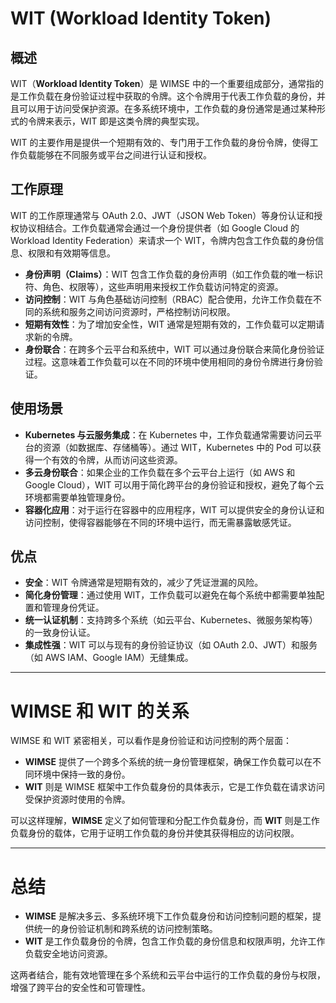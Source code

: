 # WIT (Workload Identity Token)

## **概述**
WIT（**Workload Identity Token**）是 WIMSE 中的一个重要组成部分，通常指的是工作负载在身份验证过程中获取的令牌。这个令牌用于代表工作负载的身份，并且可以用于访问受保护资源。在多系统环境中，工作负载的身份通常是通过某种形式的令牌来表示，WIT 即是这类令牌的典型实现。

WIT 的主要作用是提供一个短期有效的、专门用于工作负载的身份令牌，使得工作负载能够在不同服务或平台之间进行认证和授权。

## **工作原理**
WIT 的工作原理通常与 OAuth 2.0、JWT（JSON Web Token）等身份认证和授权协议相结合。工作负载通常会通过一个身份提供者（如 Google Cloud 的 Workload Identity Federation）来请求一个 WIT，令牌内包含工作负载的身份信息、权限和有效期等信息。

- **身份声明（Claims）**：WIT 包含工作负载的身份声明（如工作负载的唯一标识符、角色、权限等），这些声明用来授权工作负载访问特定的资源。
- **访问控制**：WIT 与角色基础访问控制（RBAC）配合使用，允许工作负载在不同的系统和服务之间访问资源时，严格控制访问权限。
- **短期有效性**：为了增加安全性，WIT 通常是短期有效的，工作负载可以定期请求新的令牌。
- **身份联合**：在跨多个云平台和系统中，WIT 可以通过身份联合来简化身份验证过程。这意味着工作负载可以在不同的环境中使用相同的身份令牌进行身份验证。

## **使用场景**
- **Kubernetes 与云服务集成**：在 Kubernetes 中，工作负载通常需要访问云平台的资源（如数据库、存储桶等）。通过 WIT，Kubernetes 中的 Pod 可以获得一个有效的令牌，从而访问这些资源。
- **多云身份联合**：如果企业的工作负载在多个云平台上运行（如 AWS 和 Google Cloud），WIT 可以用于简化跨平台的身份验证和授权，避免了每个云环境都需要单独管理身份。
- **容器化应用**：对于运行在容器中的应用程序，WIT 可以提供安全的身份认证和访问控制，使得容器能够在不同的环境中运行，而无需暴露敏感凭证。

## **优点**
- **安全**：WIT 令牌通常是短期有效的，减少了凭证泄漏的风险。
- **简化身份管理**：通过使用 WIT，工作负载可以避免在每个系统中都需要单独配置和管理身份凭证。
- **统一认证机制**：支持跨多个系统（如云平台、Kubernetes、微服务架构等）的一致身份认证。
- **集成性强**：WIT 可以与现有的身份验证协议（如 OAuth 2.0、JWT）和服务（如 AWS IAM、Google IAM）无缝集成。

---

# **WIMSE 和 WIT 的关系**
WIMSE 和 WIT 紧密相关，可以看作是身份验证和访问控制的两个层面：

- **WIMSE** 提供了一个跨多个系统的统一身份管理框架，确保工作负载可以在不同环境中保持一致的身份。
- **WIT** 则是 WIMSE 框架中工作负载身份的具体表示，它是工作负载在请求访问受保护资源时使用的令牌。

可以这样理解，**WIMSE** 定义了如何管理和分配工作负载身份，而 **WIT** 则是工作负载身份的载体，它用于证明工作负载的身份并使其获得相应的访问权限。

---

# **总结**
- **WIMSE** 是解决多云、多系统环境下工作负载身份和访问控制问题的框架，提供统一的身份验证机制和跨系统的访问控制策略。
- **WIT** 是工作负载身份的令牌，包含工作负载的身份信息和权限声明，允许工作负载安全地访问资源。

这两者结合，能有效地管理在多个系统和云平台中运行的工作负载的身份与权限，增强了跨平台的安全性和可管理性。
